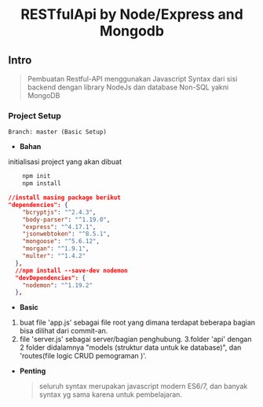 <h1 align="center" >RESTfulApi by Node/Express and Mongodb</h1>

## Intro

> Pembuatan Restful-API menggunakan Javascript Syntax dari sisi backend dengan library NodeJs dan database Non-SQL yakni MongoDB

### Project Setup

```
Branch: master (Basic Setup)
```

- **Bahan**<br/>

initialisasi project yang akan dibuat

```sh
    npm init
    npm install
```

```json
//install masing package berikut
"dependencies": {
    "bcryptjs": "^2.4.3",
    "body-parser": "^1.19.0",
    "express": "^4.17.1",
    "jsonwebtoken": "^8.5.1",
    "mongoose": "^5.6.12",
    "morgan": "^1.9.1",
    "multer": "^1.4.2"
  },
  //npm install --save-dev nodemon
  "devDependencies": {
    "nodemon": "^1.19.2"
  },
```

- **Basic**<br/>

1. buat file 'app.js' sebagai file root yang dimana terdapat beberapa bagian bisa dilihat dari commit-an.
2. file 'server.js' sebagai server/bagian penghubung.
   3.folder 'api' dengan 2 folder didalamnya "models (struktur data untuk ke database)", dan 'routes(file logic CRUD pemograman )'.

- **Penting**<br/>
  > seluruh syntax merupakan javascript modern ES6/7, dan banyak syntax yg sama karena untuk pembelajaran.
